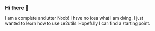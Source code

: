 ### Hi there 👋
I am a complete and utter Noob!  I have no idea what I am doing. I just wanted to learn how to use ce2utils. Hopefully I can find a starting point.

<!--
**Southfist/Southfist** is a ✨ _special_ ✨ repository because its `README.md` (this file) appears on your GitHub profile.

Here are some ideas to get you started:

- 🔭 I’m currently working on ...
- 🌱 I’m currently learning ...
- 👯 I’m looking to collaborate on ...
- 🤔 I’m looking for help with ...
- 💬 Ask me about ...
- 📫 How to reach me: ...
- 😄 Pronouns: ...
- ⚡ Fun fact: ...
-->
